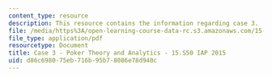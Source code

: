 ```yaml
---
content_type: resource
description: This resource contains the information regarding case 3.
file: /media/https%3A/open-learning-course-data-rc.s3.amazonaws.com/15-s50-poker-theory-and-analytics-january-iap-2015/d86c698075eb716b95b78086e78d940c_MIT15_S50IAP15_Case3.pdf
file_type: application/pdf
resourcetype: Document
title: Case 3 - Poker Theory and Analytics - 15.S50 IAP 2015
uid: d86c6980-75eb-716b-95b7-8086e78d940c
---
```

